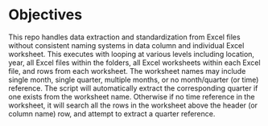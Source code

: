 # Objectives
This repo handles data extraction and standardization from Excel files without consistent naming systems in data column and individual Excel worksheet. This executes with looping at various levels including location, year, all Excel files within the folders, all Excel worksheets within each Excel file, and rows from each worksheet. The worksheet names may include single month, single quarter, multiple months, or no month/quarter (or time) reference. The script will automatically extract the corresponding quarter if one exists from the worksheet name. Otherwise if no time reference in the worksheet, it will search all the rows in the worksheet above the header (or column name) row, and attempt to extract a quarter reference.
